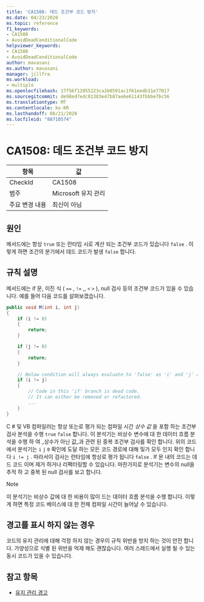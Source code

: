 ```yaml
---
title: 'CA1508: 데드 조건부 코드 방지'
ms.date: 04/23/2020
ms.topic: reference
f1_keywords:
- CA1508
- AvoidDeadConditionalCode
helpviewer_keywords:
- CA1508
- AvoidDeadConditionalCode
author: mavasani
ms.author: mavasani
manager: jillfra
ms.workload:
- multiple
ms.openlocfilehash: 17f56f12055223ca2b0591ac1f61eedb31e77017
ms.sourcegitcommit: de98ed7edc81383e47b87ae6e61143fbbbe7bc56
ms.translationtype: MT
ms.contentlocale: ko-KR
ms.lasthandoff: 08/21/2020
ms.locfileid: "88710574"
---
```

# <a name="ca1508-avoid-dead-conditional-code"></a>CA1508: 데드 조건부 코드 방지

|항목|값|
|-|-|
|CheckId|CA1508|
|범주|Microsoft 유지 관리|
|주요 변경 내용|최신이 아님|

## <a name="cause"></a>원인

메서드에는 항상 `true` 또는 런타임 시로 계산 되는 조건부 코드가 있습니다 `false` . 이렇게 하면 조건의 분기에서 데드 코드가 발생 `false` 합니다.

## <a name="rule-description"></a>규칙 설명

메서드에는 if 문, 이진 식 ( `==` , `!=` ,, `<` `>` ), null 검사 등의 조건부 코드가 있을 수 있습니다. 예를 들어 다음 코드를 살펴보겠습니다.

```csharp
public void M(int i, int j)
{
    if (i != 0)
    {
        return;
    }

    if (j != 0)
    {
        return;
    }

    // Below condition will always evaluate to 'false' as 'i' and 'j' are both '0' here.
    if (i != j)
    {
        // Code in this 'if' branch is dead code.
        // It can either be removed or refactored.
        ...
    }
}
```

C # 및 VB 컴파일러는 항상 또는로 평가 되는 컴파일 시간 _상수 값_ 을 포함 하는 조건부 검사 분석을 수행 `true` `false` 합니다. 이 분석기는 비상수 변수에 대 한 데이터 흐름 분석을 수행 하 여 _상수가 아닌 값_과 관련 된 중복 조건부 검사를 확인 합니다. 위의 코드에서 분석기는 `i` `j` `0` 확인에 도달 하는 모든 코드 경로에 대해 및가 모두 인지 확인 합니다 `i != j` . 따라서이 검사는 런타임에 항상로 평가 됩니다 `false` . If 문 내의 코드는 데드 코드 이며 제거 하거나 리팩터링할 수 있습니다. 마찬가지로 분석기는 변수의 null을 추적 하 고 중복 된 null 검사를 보고 합니다.

> [!NOTE]
> 이 분석기는 비상수 값에 대 한 비용이 많이 드는 데이터 흐름 분석을 수행 합니다. 이렇게 하면 특정 코드 베이스에 대 한 전체 컴파일 시간이 늘어날 수 있습니다.

## <a name="when-to-suppress-warnings"></a>경고를 표시 하지 않는 경우

코드의 유지 관리에 대해 걱정 하지 않는 경우이 규칙 위반을 방지 하는 것이 안전 합니다. 가양성으로 식별 된 위반을 억제 해도 괜찮습니다. 여러 스레드에서 실행 될 수 있는 동시 코드가 있을 수 있습니다.

## <a name="see-also"></a>참고 항목

- [유지 관리 경고](../code-quality/maintainability-warnings.md)
